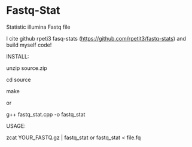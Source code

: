 # Fastq-Stat
Statistic illumina Fastq file

I cite github rpeti3 fasq-stats (https://github.com/rpetit3/fastq-stats) and build myself code!

INSTALL:

unzip source.zip

cd source

make

or

g++ fastq_stat.cpp -o fastq_stat

USAGE:

zcat YOUR_FASTQ.gz | fastq_stat
or
fastq_stat < file.fq
